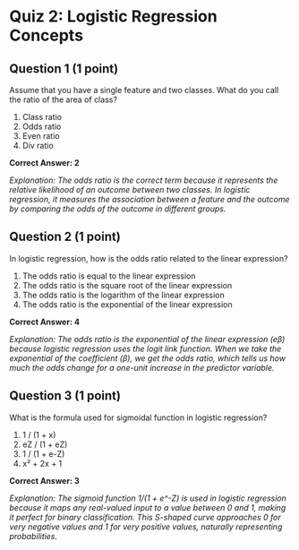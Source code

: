 # Quiz 2: Logistic Regression Concepts

## Question 1 (1 point)
Assume that you have a single feature and two classes. What do you call the ratio of the area of class?

1. Class ratio
2. Odds ratio
3. Even ratio
4. Div ratio

**Correct Answer: 2**

*Explanation: The odds ratio is the correct term because it represents the relative likelihood of an outcome between two classes. In logistic regression, it measures the association between a feature and the outcome by comparing the odds of the outcome in different groups.*

## Question 2 (1 point)
In logistic regression, how is the odds ratio related to the linear expression?

1. The odds ratio is equal to the linear expression
2. The odds ratio is the square root of the linear expression
3. The odds ratio is the logarithm of the linear expression
4. The odds ratio is the exponential of the linear expression

**Correct Answer: 4**

*Explanation: The odds ratio is the exponential of the linear expression (eβ) because logistic regression uses the logit link function. When we take the exponential of the coefficient (β), we get the odds ratio, which tells us how much the odds change for a one-unit increase in the predictor variable.*

## Question 3 (1 point)
What is the formula used for sigmoidal function in logistic regression?

1. 1 / (1 + x)
2. eZ / (1 + eZ)
3. 1 / (1 + e-Z)
4. x² + 2x + 1

**Correct Answer: 3**

*Explanation: The sigmoid function 1/(1 + e^-Z) is used in logistic regression because it maps any real-valued input to a value between 0 and 1, making it perfect for binary classification. This S-shaped curve approaches 0 for very negative values and 1 for very positive values, naturally representing probabilities.*
